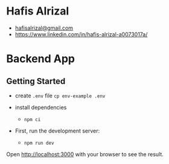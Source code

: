 # Hafis Alrizal 

- hafisalrizal@gmail.com
- https://www.linkedin.com/in/hafis-alrizal-a0073017a/

# Backend App

## Getting Started

- create `.env` file `cp env-example .env`

- install dependencies
  - `npm ci`

- First, run the development server:
  - `npm run dev`

Open [http://localhost:3000](http://localhost:3000) with your browser to see the result.
